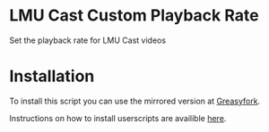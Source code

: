 # LMU Cast Custom Playback Rate
Set the playback rate for LMU Cast videos

# Installation
To install this script you can use the mirrored version at [Greasyfork](https://greasyfork.org/de/scripts/425788-lmu-cast-custom-playback-rate).

Instructions on how to install userscripts are availible [here](https://openuserjs.org/about/Userscript-Beginners-HOWTO).
